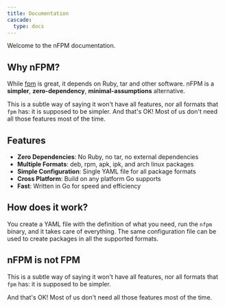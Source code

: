 ```yaml
---
title: Documentation
cascade:
  type: docs
---
```


Welcome to the nFPM documentation.

## Why nFPM?

While [fpm](https://github.com/jordansissel/fpm) is great, it depends on Ruby, tar and other software. nFPM is a **simpler**, **zero-dependency**, **minimal-assumptions** alternative.

This is a subtle way of saying it won't have all features, nor all formats that `fpm` has: it is supposed to be simpler. And that's OK! Most of us don't need all those features most of the time.

## Features

- **Zero Dependencies**: No Ruby, no tar, no external dependencies
- **Multiple Formats**: deb, rpm, apk, ipk, and arch linux packages
- **Simple Configuration**: Single YAML file for all package formats
- **Cross Platform**: Build on any platform Go supports
- **Fast**: Written in Go for speed and efficiency

## How does it work?

You create a YAML file with the definition of what you need, run the `nfpm` binary, and it takes care of everything. The same configuration file can be used to create packages in all the supported formats.

## nFPM is not FPM

This is a subtle way of saying it won't have all features, nor all formats that `fpm` has: it is supposed to be simpler.

And that's OK! Most of us don't need all those features most of the time.
